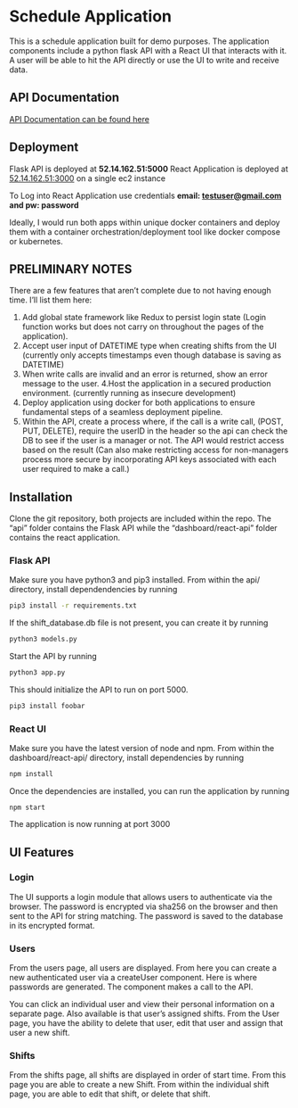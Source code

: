 # Schedule Application

This is a schedule application built for demo purposes. The application components include a python flask API with a React UI that interacts with it. A user will be able to hit the API directly or use the UI to write and receive data.

## API Documentation
[API Documentation can be found here](https://app.swaggerhub.com/apis-docs/natefikru/scheduleAPI/1.0.0)

## Deployment
Flask API is deployed at **52.14.162.51:5000** React Application is deployed at [52.14.162.51:3000](http://52.14.162.51:3000) on a single ec2 instance

To Log into React Application use credentials **email: testuser@gmail.com and pw: password**

Ideally, I would run both apps within unique docker containers and deploy them with a container orchestration/deployment tool like docker compose or kubernetes.

## PRELIMINARY NOTES
There are a few features that aren’t complete due to not having enough time. I’ll list them here:

1. Add global state framework like Redux to persist login state (Login function works but does not carry on throughout the pages of the application).
2. Accept user input of DATETIME type when creating shifts from the UI (currently only accepts timestamps even though database is saving as DATETIME)
3. When write calls are invalid and an error is returned, show an error message to the user.
4.Host the application in a secured production environment. (currently running as insecure development)
5. Deploy application using docker for both applications to ensure fundamental steps of a seamless deployment pipeline.
6. Within the API, create a process where, if the call is a write call, (POST, PUT, DELETE), require the userID in the header so the api can check the DB to see if the user is a manager or not. The API would restrict access based on the result (Can also make restricting access for non-managers process more secure by incorporating API keys associated with each user required to make a call.)


## Installation

Clone the git repository, both projects are included within the repo. The “api” folder contains the Flask API while the “dashboard/react-api” folder contains the react application. 
### Flask API
Make sure you have python3 and pip3 installed. From within the api/ directory, install dependendencies by running 
```bash
pip3 install -r requirements.txt
``` 
If the shift_database.db file is not present, you can create it by running 
```bash
python3 models.py
``` 
Start the API by running 
```bash
python3 app.py
``` 
This should initialize the API to run on port 5000.

```bash
pip3 install foobar
```

### React UI
Make sure you have the latest version of node and npm. From within the dashboard/react-api/ directory, install dependencies by running 
```bash
npm install
```
Once the dependencies are installed, you can run the application by running 
```
npm start
```
The application is now running at port 3000

## UI Features
### Login
The UI supports a login module that allows users to authenticate via the browser. The password is encrypted via sha256 on the browser and then sent to the API for string matching. The password is saved to the database in its encrypted format.

### Users
From the users page, all users are displayed. From here you can create a new authenticated user via a createUser component. Here is where passwords are generated. The component makes a call to the API.

You can click an individual user and view their personal information on a separate page. Also available is that user’s assigned shifts. From the User page, you have the ability to delete that user, edit that user and assign that user a new shift.

### Shifts
From the shifts page, all shifts are displayed in order of start time. From this page you are able to create a new Shift. From within the individual shift page, you are able to edit that shift, or delete that shift.

